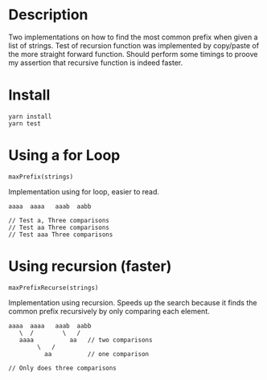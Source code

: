 # Description

Two implementations on how to find the most common prefix when given a list of strings.  Test of recursion function was implemented by copy/paste of the more straight forward function. Should perform some timings to proove my assertion that recursive function is indeed faster.

# Install

    yarn install
    yarn test

# Using a for Loop

    maxPrefix(strings)

Implementation using for loop, easier to read.

    aaaa  aaaa   aaab  aabb

    // Test a, Three comparisons
    // Test aa Three comparisons
    // Test aaa Three comparisons

# Using recursion (faster)

    maxPrefixRecurse(strings)

Implementation using recursion. Speeds up the search because it finds the common prefix recursively by only comparing each element.

    aaaa  aaaa   aaab  aabb
       \  /        \   /
       aaaa          aa   // two comparisons
            \   /
              aa          // one comparison

    // Only does three comparisons


